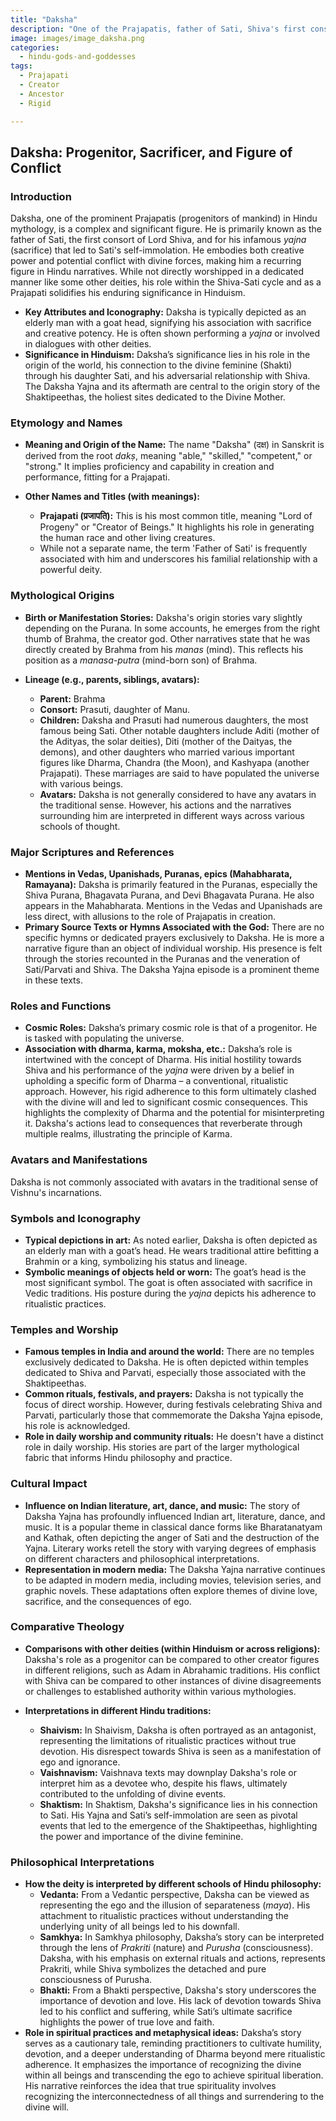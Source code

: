 ```yaml
---
title: "Daksha"
description: "One of the Prajapatis, father of Sati, Shiva's first consort."
image: images/image_daksha.png
categories:
  - hindu-gods-and-goddesses
tags:
  - Prajapati
  - Creator
  - Ancestor
  - Rigid

---
```


## Daksha: Progenitor, Sacrificer, and Figure of Conflict

### Introduction

Daksha, one of the prominent Prajapatis (progenitors of mankind) in Hindu mythology, is a complex and significant figure. He is primarily known as the father of Sati, the first consort of Lord Shiva, and for his infamous *yajna* (sacrifice) that led to Sati's self-immolation. He embodies both creative power and potential conflict with divine forces, making him a recurring figure in Hindu narratives. While not directly worshipped in a dedicated manner like some other deities, his role within the Shiva-Sati cycle and as a Prajapati solidifies his enduring significance in Hinduism.

*   **Key Attributes and Iconography:** Daksha is typically depicted as an elderly man with a goat head, signifying his association with sacrifice and creative potency. He is often shown performing a *yajna* or involved in dialogues with other deities.
*   **Significance in Hinduism:** Daksha’s significance lies in his role in the origin of the world, his connection to the divine feminine (Shakti) through his daughter Sati, and his adversarial relationship with Shiva. The Daksha Yajna and its aftermath are central to the origin story of the Shaktipeethas, the holiest sites dedicated to the Divine Mother.

###  Etymology and Names

*   **Meaning and Origin of the Name:** The name "Daksha" (दक्ष) in Sanskrit is derived from the root *dakṣ*, meaning "able," "skilled," "competent," or "strong." It implies proficiency and capability in creation and performance, fitting for a Prajapati.
*   **Other Names and Titles (with meanings):**

    *   **Prajapati (प्रजापति):** This is his most common title, meaning "Lord of Progeny" or "Creator of Beings." It highlights his role in generating the human race and other living creatures.
    *   While not a separate name, the term 'Father of Sati' is frequently associated with him and underscores his familial relationship with a powerful deity.

###  Mythological Origins

*   **Birth or Manifestation Stories:** Daksha's origin stories vary slightly depending on the Purana. In some accounts, he emerges from the right thumb of Brahma, the creator god. Other narratives state that he was directly created by Brahma from his *manas* (mind). This reflects his position as a *manasa-putra* (mind-born son) of Brahma.
*   **Lineage (e.g., parents, siblings, avatars):**

    *   **Parent:** Brahma
    *   **Consort:** Prasuti, daughter of Manu.
    *   **Children:** Daksha and Prasuti had numerous daughters, the most famous being Sati. Other notable daughters include Aditi (mother of the Adityas, the solar deities), Diti (mother of the Daityas, the demons), and other daughters who married various important figures like Dharma, Chandra (the Moon), and Kashyapa (another Prajapati). These marriages are said to have populated the universe with various beings.
    *   **Avatars:** Daksha is not generally considered to have any avatars in the traditional sense. However, his actions and the narratives surrounding him are interpreted in different ways across various schools of thought.

###  Major Scriptures and References

*   **Mentions in Vedas, Upanishads, Puranas, epics (Mahabharata, Ramayana):** Daksha is primarily featured in the Puranas, especially the Shiva Purana, Bhagavata Purana, and Devi Bhagavata Purana. He also appears in the Mahabharata. Mentions in the Vedas and Upanishads are less direct, with allusions to the role of Prajapatis in creation.
*   **Primary Source Texts or Hymns Associated with the God:** There are no specific hymns or dedicated prayers exclusively to Daksha. He is more a narrative figure than an object of individual worship. His presence is felt through the stories recounted in the Puranas and the veneration of Sati/Parvati and Shiva. The Daksha Yajna episode is a prominent theme in these texts.

###  Roles and Functions

*   **Cosmic Roles:** Daksha’s primary cosmic role is that of a progenitor. He is tasked with populating the universe.
*   **Association with dharma, karma, moksha, etc.:** Daksha’s role is intertwined with the concept of Dharma. His initial hostility towards Shiva and his performance of the *yajna* were driven by a belief in upholding a specific form of Dharma – a conventional, ritualistic approach. However, his rigid adherence to this form ultimately clashed with the divine will and led to significant cosmic consequences. This highlights the complexity of Dharma and the potential for misinterpreting it. Daksha's actions lead to consequences that reverberate through multiple realms, illustrating the principle of Karma.

###  Avatars and Manifestations

Daksha is not commonly associated with avatars in the traditional sense of Vishnu's incarnations.

###  Symbols and Iconography

*   **Typical depictions in art:** As noted earlier, Daksha is often depicted as an elderly man with a goat’s head. He wears traditional attire befitting a Brahmin or a king, symbolizing his status and lineage.
*   **Symbolic meanings of objects held or worn:** The goat’s head is the most significant symbol. The goat is often associated with sacrifice in Vedic traditions. His posture during the *yajna* depicts his adherence to ritualistic practices.

###  Temples and Worship

*   **Famous temples in India and around the world:** There are no temples exclusively dedicated to Daksha. He is often depicted within temples dedicated to Shiva and Parvati, especially those associated with the Shaktipeethas.
*   **Common rituals, festivals, and prayers:** Daksha is not typically the focus of direct worship. However, during festivals celebrating Shiva and Parvati, particularly those that commemorate the Daksha Yajna episode, his role is acknowledged.
*   **Role in daily worship and community rituals:** He doesn't have a distinct role in daily worship. His stories are part of the larger mythological fabric that informs Hindu philosophy and practice.

###  Cultural Impact

*   **Influence on Indian literature, art, dance, and music:** The story of Daksha Yajna has profoundly influenced Indian art, literature, dance, and music. It is a popular theme in classical dance forms like Bharatanatyam and Kathak, often depicting the anger of Sati and the destruction of the Yajna. Literary works retell the story with varying degrees of emphasis on different characters and philosophical interpretations.
*   **Representation in modern media:** The Daksha Yajna narrative continues to be adapted in modern media, including movies, television series, and graphic novels. These adaptations often explore themes of divine love, sacrifice, and the consequences of ego.

###  Comparative Theology

*   **Comparisons with other deities (within Hinduism or across religions):** Daksha's role as a progenitor can be compared to other creator figures in different religions, such as Adam in Abrahamic traditions. His conflict with Shiva can be compared to other instances of divine disagreements or challenges to established authority within various mythologies.
*   **Interpretations in different Hindu traditions:**

    *   **Shaivism:** In Shaivism, Daksha is often portrayed as an antagonist, representing the limitations of ritualistic practices without true devotion. His disrespect towards Shiva is seen as a manifestation of ego and ignorance.
    *   **Vaishnavism:** Vaishnava texts may downplay Daksha's role or interpret him as a devotee who, despite his flaws, ultimately contributed to the unfolding of divine events.
    *   **Shaktism:** In Shaktism, Daksha's significance lies in his connection to Sati. His Yajna and Sati’s self-immolation are seen as pivotal events that led to the emergence of the Shaktipeethas, highlighting the power and importance of the divine feminine.

###  Philosophical Interpretations

*   **How the deity is interpreted by different schools of Hindu philosophy:**
    *   **Vedanta:** From a Vedantic perspective, Daksha can be viewed as representing the ego and the illusion of separateness (*maya*). His attachment to ritualistic practices without understanding the underlying unity of all beings led to his downfall.
    *   **Samkhya:** In Samkhya philosophy, Daksha’s story can be interpreted through the lens of *Prakriti* (nature) and *Purusha* (consciousness). Daksha, with his emphasis on external rituals and actions, represents Prakriti, while Shiva symbolizes the detached and pure consciousness of Purusha.
    *   **Bhakti:** From a Bhakti perspective, Daksha's story underscores the importance of devotion and love. His lack of devotion towards Shiva led to his conflict and suffering, while Sati’s ultimate sacrifice highlights the power of true love and faith.
*   **Role in spiritual practices and metaphysical ideas:** Daksha’s story serves as a cautionary tale, reminding practitioners to cultivate humility, devotion, and a deeper understanding of Dharma beyond mere ritualistic adherence. It emphasizes the importance of recognizing the divine within all beings and transcending the ego to achieve spiritual liberation. His narrative reinforces the idea that true spirituality involves recognizing the interconnectedness of all things and surrendering to the divine will.

